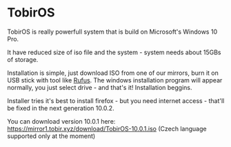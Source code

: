 # TobirOS
TobirOS is really powerfull system that is build on Microsoft's Windows 10 Pro.

It have reduced size of iso file and the system - system needs about 15GBs of storage.

Installation is simple, just download ISO from one of our mirrors, burn it on USB stick with tool like <a href="https://rufus.ie/">Rufus</a>.
The windows installation program will appear normally, you just select drive - and that's it! Installation beggins.

Installer tries it's best to install firefox - but you need internet access - that'll be fixed in the next generation 10.0.2.

You can download version 10.0.1 here:
https://mirror1.tobir.xyz/download/TobirOS-10.0.1.iso
(Czech language supported only at the moment)
